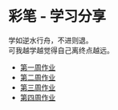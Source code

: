 # 彩笔 - 学习分享

学如逆水行舟，不进则退。  
可我越学越觉得自己离终点越远。  

+ [第一周作业](作业-01-架构方案设计文档.md)
+ [第二周作业](作业-02-脚手架架构设计和框架搭建.md)
+ [第三周作业](作业-03-脚手架核心流程开发.md)
+ [第四周作业](作业-04-脚手架命令注册和执行过程开发.md)

